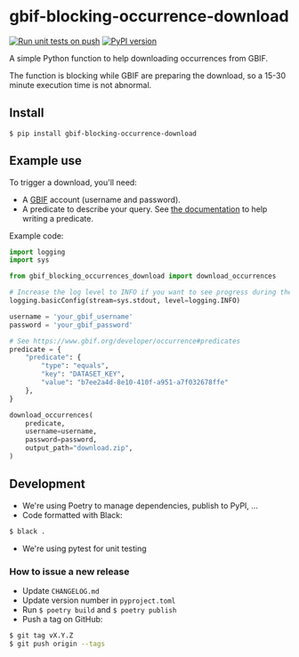 # gbif-blocking-occurrence-download

[![Run unit tests on push](https://github.com/niconoe/gbif-blocking-occurrence-download/actions/workflows/run_tests.yml/badge.svg)](https://github.com/niconoe/gbif-blocking-occurrence-download/actions/workflows/run_tests.yml)
[![PyPI version](https://badge.fury.io/py/gbif-blocking-occurrence-download.svg)](https://badge.fury.io/py/gbif-blocking-occurrence-download)

A simple Python function to help downloading occurrences from GBIF.

The function is blocking while GBIF are preparing the download, so a 15-30 minute execution time is not abnormal.

## Install

```
$ pip install gbif-blocking-occurrence-download
```

## Example use

To trigger a download, you'll need:

- A [GBIF](https://www.gbif.org) account (username and password).
- A predicate to describe your query. See [the documentation](https://www.gbif.org/developer/occurrence#predicates) to
  help writing a predicate.

Example code:

```python
import logging
import sys

from gbif_blocking_occurrences_download import download_occurrences

# Increase the log level to INFO if you want to see progress during the (potentially long) function execution
logging.basicConfig(stream=sys.stdout, level=logging.INFO)

username = 'your_gbif_username'
password = 'your_gbif_password'

# See https://www.gbif.org/developer/occurrence#predicates
predicate = {
    "predicate": {
        "type": "equals",
        "key": "DATASET_KEY",
        "value": "b7ee2a4d-8e10-410f-a951-a7f032678ffe"
    },
}

download_occurrences(
    predicate,
    username=username,
    password=password,
    output_path="download.zip",
)
```

## Development

- We're using Poetry to manage dependencies, publish to PyPI, ...
- Code formatted with Black:
```bash
$ black .
```
- We're using pytest for unit testing

### How to issue a new release

- Update `CHANGELOG.md`
- Update version number in `pyproject.toml`
- Run `$ poetry build` and `$ poetry publish`
- Push a tag on GitHub:
```bash
$ git tag vX.Y.Z
$ git push origin --tags
```

